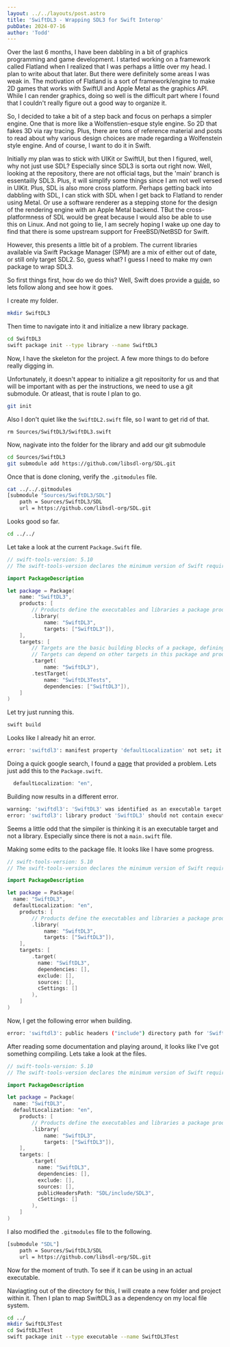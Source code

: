 ```yaml
---
layout: ../../layouts/post.astro
title: 'SwiftDL3 - Wrapping SDL3 for Swift Interop'
pubDate: 2024-07-16
author: 'Todd'
---
```


Over the last 6 months, I have been dabbling in a bit of graphics programming and game development. I started working on a framework called Flatland when I realized that I was perhaps a little over my head. I plan to write about that later. But there were definitely some areas I was weak in. The motivation of Flatland is a sort of framework/engine to make 2D games that works with SwiftUI and Apple Metal as the graphics API. While I can render graphics, doing so well is the difficult part where I found that I couldn't really figure out a good way to organize it. 

So, I decided to take a bit of a step back and focus on perhaps a simpler engine. One that is more like a Wolfenstien-esque style engine. So 2D that fakes 3D via ray tracing. Plus, there are tons of reference material and posts to read about why various design choices are made regarding a Wolfenstein style engine. And of course, I want to do it in Swift.

Initially my plan was to stick with UIKit or SwiftUI, but then I figured, well, why not just use SDL? Especially since SDL3 is sorta out right now. Well, looking at the repository, there are not official tags, but the 'main' branch is essentailly SDL3. Plus, it will simplify some things since I am not well versed in UIKit. Plus, SDL is also more cross platform. Perhaps getting back into dabbling with SDL, I can stick with SDL when I get back to Flatland to render using Metal. Or use a software renderer as a stepping stone for the design of the rendering engine with an Apple Metal backend. TBut the cross-platformness of SDL would be great because I would also be able to use this on Linux. And not going to lie, I am secrely hoping I wake up one day to find that there is some upstream support for FreeBSD/NetBSD for Swift. 

However, this presents a little bit of a problem. The current libraries available via Swift Package Manager (SPM) are a mix of either out of date, or still only target SDL2. So, guess what? I guess I need to make my own package to wrap SDL3. 

So first things first, how do we do this? Well, Swift does provide a [guide](https://www.swift.org/documentation/articles/wrapping-c-cpp-library-in-swift.html), so lets follow along and see how it goes.

I create my folder.

```sh
mkdir SwiftDL3
```

Then time to navigate into it and initialize a new library package.

```sh
cd SwiftDL3
swift package init --type library --name SwiftDL3
```

Now, I have the skeleton for the project. A few more things to do before really digging in.

Unfortunately, it doesn't appear to initialize a git repositority for us and that will be important with as per the instructions, we need to use a git submodule. Or atleast, that is route I plan to go.

```sh
git init
```

Also I don't quiet like the `SwiftDL2.swift` file, so I want to get rid of that.

```
rm Sources/SwiftDL3/SwiftDL3.swift
```

Now, nagivate into the folder for the library and add our git submodule

```sh
cd Sources/SwiftDL3
git submodule add https://github.com/libsdl-org/SDL.git
```

Once that is done cloning, verify the `.gitmodules` file.

```sh
cat ../../.gitmodules
[submodule "Sources/SwiftDL3/SDL"]
	path = Sources/SwiftDL3/SDL
	url = https://github.com/libsdl-org/SDL.git
```

Looks good so far.

```sh
cd ../../
```

Let take a look at the current `Package.Swift` file.

```swift
// swift-tools-version: 5.10
// The swift-tools-version declares the minimum version of Swift required to build this package.

import PackageDescription

let package = Package(
    name: "SwiftDL3",
    products: [
        // Products define the executables and libraries a package produces, making them visible to other packages.
        .library(
            name: "SwiftDL3",
            targets: ["SwiftDL3"]),
    ],
    targets: [
        // Targets are the basic building blocks of a package, defining a module or a test suite.
        // Targets can depend on other targets in this package and products from dependencies.
        .target(
            name: "SwiftDL3"),
        .testTarget(
            name: "SwiftDL3Tests",
            dependencies: ["SwiftDL3"]),
    ]
)
```

Let try just running this.

```sh
swift build
```

Looks like I already hit an error.

```sh
error: 'swiftdl3': manifest property 'defaultLocalization' not set; it is required in the presence of localized resources
```

Doing a quick google search, I found a [page](https://stackoverflow.com/questions/67871929/swift-package-manifest-property-defaultlocalization-not-set) that provided a problem. Lets just add this to the `Package.swift`.

```swift
  defaultLocalization: "en",
```

Building now results in a different error.

```sh
warning: 'swiftdl3': 'SwiftDL3' was identified as an executable target given the presence of a 'main.swift' file. Starting with tools version 5.4.0 executable targets should be declared as 'executableTarget()'
error: 'swiftdl3': library product 'SwiftDL3' should not contain executable targets (it has 'SwiftDL3')
```

Seems a little odd that the simpiler is thinking it is an executable target and not a library. Especially since there is not a `main.swift` file.

Making some edits to the package file. It looks like I have some progress.

```swift
// swift-tools-version: 5.10
// The swift-tools-version declares the minimum version of Swift required to build this package.

import PackageDescription

let package = Package(
  name: "SwiftDL3",
  defaultLocalization: "en",
    products: [
        // Products define the executables and libraries a package produces, making them visible to other packages.
        .library(
            name: "SwiftDL3",
            targets: ["SwiftDL3"]),
    ],
    targets: [
        .target(
          name: "SwiftDL3",
          dependencies: [],
          exclude: [],
          sources: [],
          cSettings: []
        ),
    ]
)
```

Now, I get the following error when building.

```sh
error: 'swiftdl3': public headers ("include") directory path for 'SwiftDL3' is invalid or not contained in the target
```

After reading some documentation and playing around, it looks like I've got something compiling. Lets take a look at the files.

```swift
// swift-tools-version: 5.10
// The swift-tools-version declares the minimum version of Swift required to build this package.

import PackageDescription

let package = Package(
  name: "SwiftDL3",
  defaultLocalization: "en",
    products: [
        // Products define the executables and libraries a package produces, making them visible to other packages.
        .library(
            name: "SwiftDL3",
            targets: ["SwiftDL3"]),
    ],
    targets: [
        .target(
          name: "SwiftDL3",
          dependencies: [],
          exclude: [],
          sources: [],
          publicHeadersPath: "SDL/include/SDL3",
          cSettings: []
        ),
    ]
)
```

I also modified the `.gitmodules` file to the following.

```sh
[submodule "SDL"]
	path = Sources/SwiftDL3/SDL
	url = https://github.com/libsdl-org/SDL.git

```

Now for the moment of truth. To see if it can be using in an actual executable.

Naviagting out of the directory for this, I will create a new folder and project within it. Then I plan to map SwiftDL3 as a dependency on my local file system.

```sh
cd ../
mkdir SwiftDL3Test
cd SwiftDL3Test
swift package init --type executable --name SwiftDL3Test
```

